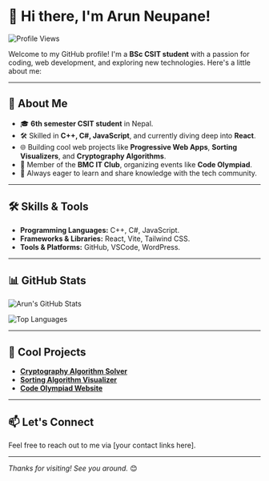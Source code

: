 # 👋 Hi there, I'm Arun Neupane!

![Profile Views](https://visitor-badge.laobi.icu/badge?page_id=arunneupane)

Welcome to my GitHub profile! I'm a **BSc CSIT student** with a passion for coding, web development, and exploring new technologies. Here's a little about me:

---

## 🚀 About Me

- 🎓 **6th semester CSIT student** in Nepal.
- 🛠️ Skilled in **C++, C#, JavaScript**, and currently diving deep into **React**.
- 🌐 Building cool web projects like **Progressive Web Apps**, **Sorting Visualizers**, and **Cryptography Algorithms**.
- 🎉 Member of the **BMC IT Club**, organizing events like **Code Olympiad**.
- 🌟 Always eager to learn and share knowledge with the tech community.

---

## 🛠️ Skills & Tools

- **Programming Languages:** C++, C#, JavaScript.
- **Frameworks & Libraries:** React, Vite, Tailwind CSS.
- **Tools & Platforms:** GitHub, VSCode, WordPress.

---

## 📊 GitHub Stats

![Arun's GitHub Stats](https://github-readme-stats.vercel.app/api?username=arunneupane&show_icons=true&theme=dark)

![Top Languages](https://github-readme-stats.vercel.app/api/top-langs/?username=arunneupane&layout=compact&theme=dark)

---

## 🌟 Cool Projects

- [**Cryptography Algorithm Solver**](#)
- [**Sorting Algorithm Visualizer**](#)
- [**Code Olympiad Website**](#)

---

## 📫 Let's Connect

Feel free to reach out to me via [your contact links here].

---

_Thanks for visiting! See you around._ 😊
